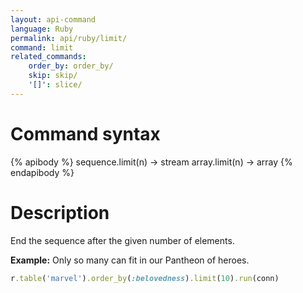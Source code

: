 ```yaml
---
layout: api-command 
language: Ruby
permalink: api/ruby/limit/
command: limit 
related_commands:
    order_by: order_by/
    skip: skip/
    '[]': slice/
---
```


# Command syntax #

{% apibody %}
sequence.limit(n) &rarr; stream
array.limit(n) &rarr; array
{% endapibody %}

# Description #


End the sequence after the given number of elements.

__Example:__ Only so many can fit in our Pantheon of heroes.

```rb
r.table('marvel').order_by(:belovedness).limit(10).run(conn)
```


